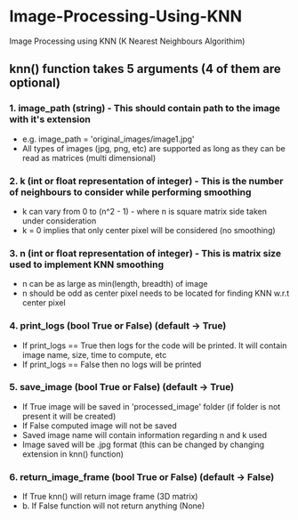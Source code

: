 # Image-Processing-Using-KNN
Image Processing using KNN (K Nearest Neighbours Algorithim)




## knn() function takes 5 arguments (4 of them are optional)

### 1. image_path (string) - This should contain path to the image with it's extension
- e.g. image_path = 'original_images/image1.jpg'
- All types of images (jpg, png, etc) are supported as long as they can be read as matrices (multi dimensional)
### 2. k (int or float representation of integer) - This is the number of neighbours to consider while performing smoothing
   - k can vary from 0 to (n^2 - 1) - where n is square matrix side taken under consideration
   - k = 0 implies that only center pixel will be considered (no smoothing)
### 3. n (int or float representation of integer) - This is matrix size used to implement KNN smoothing
- n can be as large as min(length, breadth) of image
- n should be odd as center pixel needs to be located for finding KNN w.r.t center pixel
### 4. print_logs (bool True or False) (default -> True)
   - If print_logs == True then logs for the code will be printed. It will contain image name, size, time to compute, etc
   - If print_logs == False then no logs will be printed
### 5. save_image (bool True or False) (default -> True)
- If True image will be saved in 'processed_image' folder (if folder is not present it will be created)
- If False computed image will not be saved
- Saved image name will contain information regarding n and k used
- Image saved will be .jpg format (this can be changed by changing extension in knn() function)
### 6. return_image_frame (bool True or False) (default -> False)

- If True knn() will return image frame (3D matrix)
- b. If False function will not return anything (None)
